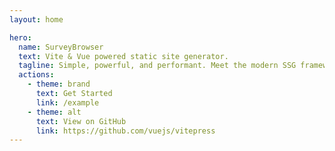 ```yaml
---
layout: home

hero:
  name: SurveyBrowser
  text: Vite & Vue powered static site generator.
  tagline: Simple, powerful, and performant. Meet the modern SSG framework you've always wanted.
  actions:
    - theme: brand
      text: Get Started
      link: /example
    - theme: alt
      text: View on GitHub
      link: https://github.com/vuejs/vitepress
---
```

